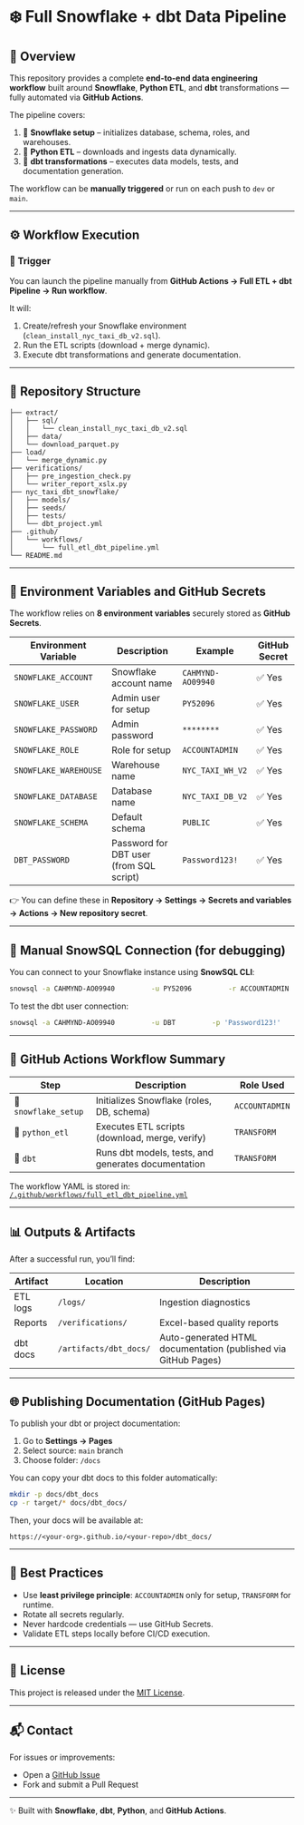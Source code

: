 # ❄️ Full Snowflake + dbt Data Pipeline

## 🧭 Overview
This repository provides a complete **end-to-end data engineering workflow** built around **Snowflake**, **Python ETL**, and **dbt** transformations — fully automated via **GitHub Actions**.

The pipeline covers:
1. 🔧 **Snowflake setup** – initializes database, schema, roles, and warehouses.
2. 🚀 **Python ETL** – downloads and ingests data dynamically.
3. 🧩 **dbt transformations** – executes data models, tests, and documentation generation.

The workflow can be **manually triggered** or run on each push to `dev` or `main`.

---

## ⚙️ Workflow Execution

### 🔹 Trigger
You can launch the pipeline manually from **GitHub Actions → Full ETL + dbt Pipeline → Run workflow**.

It will:
1. Create/refresh your Snowflake environment (`clean_install_nyc_taxi_db_v2.sql`).
2. Run the ETL scripts (download + merge dynamic).
3. Execute dbt transformations and generate documentation.

---

## 🧱 Repository Structure

```
├── extract/
│   ├── sql/
│   │   └── clean_install_nyc_taxi_db_v2.sql
│   ├── data/
│   └── download_parquet.py
├── load/
│   └── merge_dynamic.py
├── verifications/
│   ├── pre_ingestion_check.py
│   └── writer_report_xslx.py
├── nyc_taxi_dbt_snowflake/
│   ├── models/
│   ├── seeds/
│   ├── tests/
│   └── dbt_project.yml
├── .github/
│   └── workflows/
│       └── full_etl_dbt_pipeline.yml
└── README.md
```

---

## 🔑 Environment Variables and GitHub Secrets

The workflow relies on **8 environment variables** securely stored as **GitHub Secrets**.

| Environment Variable | Description | Example | GitHub Secret |
|----------------------|--------------|----------|----------------|
| `SNOWFLAKE_ACCOUNT` | Snowflake account name | `CAHMYND-AO09940` | ✅ Yes |
| `SNOWFLAKE_USER` | Admin user for setup | `PY52096` | ✅ Yes |
| `SNOWFLAKE_PASSWORD` | Admin password | `********` | ✅ Yes |
| `SNOWFLAKE_ROLE` | Role for setup | `ACCOUNTADMIN` | ✅ Yes |
| `SNOWFLAKE_WAREHOUSE` | Warehouse name | `NYC_TAXI_WH_V2` | ✅ Yes |
| `SNOWFLAKE_DATABASE` | Database name | `NYC_TAXI_DB_V2` | ✅ Yes |
| `SNOWFLAKE_SCHEMA` | Default schema | `PUBLIC` | ✅ Yes |
| `DBT_PASSWORD` | Password for DBT user (from SQL script) | `Password123!` | ✅ Yes |

👉 You can define these in **Repository → Settings → Secrets and variables → Actions → New repository secret**.

---

## 🧰 Manual SnowSQL Connection (for debugging)

You can connect to your Snowflake instance using **SnowSQL CLI**:

```bash
snowsql -a CAHMYND-AO09940         -u PY52096         -r ACCOUNTADMIN         -w NYC_TAXI_WH_V2         -d NYC_TAXI_DB_V2
```

To test the dbt user connection:

```bash
snowsql -a CAHMYND-AO09940         -u DBT         -p 'Password123!'         -r TRANSFORM         -w NYC_TAXI_WH_V2         -d NYC_TAXI_DB_V2
```

---

## 🔄 GitHub Actions Workflow Summary

| Step | Description | Role Used |
|------|--------------|------------|
| 🧱 `snowflake_setup` | Initializes Snowflake (roles, DB, schema) | `ACCOUNTADMIN` |
| 🚀 `python_etl` | Executes ETL scripts (download, merge, verify) | `TRANSFORM` |
| 🧩 `dbt` | Runs dbt models, tests, and generates documentation | `TRANSFORM` |

The workflow YAML is stored in:  
[`/.github/workflows/full_etl_dbt_pipeline.yml`](./.github/workflows/full_etl_dbt_pipeline.yml)

---

## 📊 Outputs & Artifacts

After a successful run, you’ll find:

| Artifact | Location | Description |
|-----------|-----------|--------------|
| ETL logs | `/logs/` | Ingestion diagnostics |
| Reports | `/verifications/` | Excel-based quality reports |
| dbt docs | `/artifacts/dbt_docs/` | Auto-generated HTML documentation (published via GitHub Pages) |

---

## 🌐 Publishing Documentation (GitHub Pages)

To publish your dbt or project documentation:

1. Go to **Settings → Pages**
2. Select source: `main` branch
3. Choose folder: `/docs`

You can copy your dbt docs to this folder automatically:

```bash
mkdir -p docs/dbt_docs
cp -r target/* docs/dbt_docs/
```

Then, your docs will be available at:
```
https://<your-org>.github.io/<your-repo>/dbt_docs/
```

---

## 🧠 Best Practices
- Use **least privilege principle**: `ACCOUNTADMIN` only for setup, `TRANSFORM` for runtime.
- Rotate all secrets regularly.
- Never hardcode credentials — use GitHub Secrets.
- Validate ETL steps locally before CI/CD execution.

---

## 🧾 License
This project is released under the [MIT License](LICENSE).

---

## 📬 Contact
For issues or improvements:
- Open a [GitHub Issue](../../issues)
- Fork and submit a Pull Request

---
✨ Built with **Snowflake**, **dbt**, **Python**, and **GitHub Actions**.
